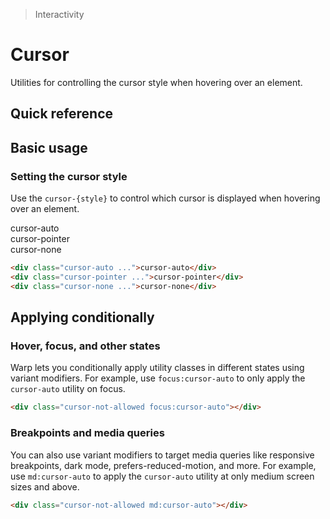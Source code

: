 > Interactivity

# Cursor

Utilities for controlling the cursor style when hovering over an element.

## Quick reference

<qr-table />

## Basic usage

### Setting the cursor style
Use the `cursor-{style}` to control which cursor is displayed when hovering over an element.

<example-container>
  <div class="grid grid-cols-2 sm:grid-cols-3 flex-wrap gap-16 items-center justify-around">
    <div class="ex-box pd-bg-indigo-600 hover:pd-bg-indigo-700 cursor-auto" tabindex="-1">
      cursor-auto
    </div>
    <div class="ex-box pd-bg-indigo-600 hover:pd-bg-indigo-700 cursor-pointer" tabindex="-1">
      cursor-pointer
    </div>
    <div class="ex-box pd-bg-indigo-600 hover:pd-bg-indigo-700 cursor-none" tabindex="-1">
      cursor-none
    </div>
  </div>
</example-container>

```html
<div class="cursor-auto ...">cursor-auto</div>
<div class="cursor-pointer ...">cursor-pointer</div>
<div class="cursor-none ...">cursor-none</div>
```

## Applying conditionally

### Hover, focus, and other states
Warp lets you conditionally apply utility classes in different states using variant modifiers.
For example, use `focus:cursor-auto` to only apply the `cursor-auto` utility on focus.

```html
<div class="cursor-not-allowed focus:cursor-auto"></div>
```

### Breakpoints and media queries
You can also use variant modifiers to target media queries like responsive breakpoints, dark mode, prefers-reduced-motion, and more.
For example, use `md:cursor-auto` to apply the `cursor-auto` utility at only medium screen sizes and above.

```html
<div class="cursor-not-allowed md:cursor-auto"></div>
```
